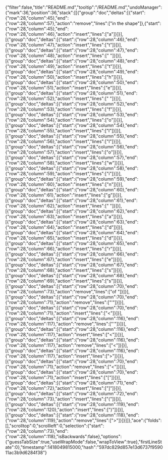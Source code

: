 {"filter":false,"title":"README.md","tooltip":"/README.md","undoManager":{"mark":36,"position":36,"stack":[[{"group":"doc","deltas":[{"start":{"row":28,"column":45},"end":{"row":28,"column":57},"action":"remove","lines":["in the shape"]},{"start":{"row":28,"column":45},"end":{"row":28,"column":46},"action":"insert","lines":["a"]}]}],[{"group":"doc","deltas":[{"start":{"row":28,"column":46},"end":{"row":28,"column":47},"action":"insert","lines":["t"]}]}],[{"group":"doc","deltas":[{"start":{"row":28,"column":47},"end":{"row":28,"column":48},"action":"insert","lines":[" "]}]}],[{"group":"doc","deltas":[{"start":{"row":28,"column":48},"end":{"row":28,"column":49},"action":"insert","lines":["t"]}]}],[{"group":"doc","deltas":[{"start":{"row":28,"column":49},"end":{"row":28,"column":50},"action":"insert","lines":["h"]}]}],[{"group":"doc","deltas":[{"start":{"row":28,"column":50},"end":{"row":28,"column":51},"action":"insert","lines":["e"]}]}],[{"group":"doc","deltas":[{"start":{"row":28,"column":51},"end":{"row":28,"column":52},"action":"insert","lines":[" "]}]}],[{"group":"doc","deltas":[{"start":{"row":28,"column":52},"end":{"row":28,"column":53},"action":"insert","lines":["f"]}]}],[{"group":"doc","deltas":[{"start":{"row":28,"column":53},"end":{"row":28,"column":54},"action":"insert","lines":["o"]}]}],[{"group":"doc","deltas":[{"start":{"row":28,"column":54},"end":{"row":28,"column":55},"action":"insert","lines":["l"]}]}],[{"group":"doc","deltas":[{"start":{"row":28,"column":55},"end":{"row":28,"column":56},"action":"insert","lines":["l"]}]}],[{"group":"doc","deltas":[{"start":{"row":28,"column":56},"end":{"row":28,"column":57},"action":"insert","lines":["o"]}]}],[{"group":"doc","deltas":[{"start":{"row":28,"column":57},"end":{"row":28,"column":58},"action":"insert","lines":["w"]}]}],[{"group":"doc","deltas":[{"start":{"row":28,"column":58},"end":{"row":28,"column":59},"action":"insert","lines":["i"]}]}],[{"group":"doc","deltas":[{"start":{"row":28,"column":59},"end":{"row":28,"column":60},"action":"insert","lines":["n"]}]}],[{"group":"doc","deltas":[{"start":{"row":28,"column":60},"end":{"row":28,"column":61},"action":"insert","lines":["g"]}]}],[{"group":"doc","deltas":[{"start":{"row":28,"column":61},"end":{"row":28,"column":62},"action":"insert","lines":[" "]}]}],[{"group":"doc","deltas":[{"start":{"row":28,"column":62},"end":{"row":28,"column":63},"action":"insert","lines":["a"]}]}],[{"group":"doc","deltas":[{"start":{"row":28,"column":63},"end":{"row":28,"column":64},"action":"insert","lines":["d"]}]}],[{"group":"doc","deltas":[{"start":{"row":28,"column":64},"end":{"row":28,"column":65},"action":"insert","lines":["d"]}]}],[{"group":"doc","deltas":[{"start":{"row":28,"column":65},"end":{"row":28,"column":66},"action":"insert","lines":["r"]}]}],[{"group":"doc","deltas":[{"start":{"row":28,"column":66},"end":{"row":28,"column":67},"action":"insert","lines":["e"]}]}],[{"group":"doc","deltas":[{"start":{"row":28,"column":67},"end":{"row":28,"column":68},"action":"insert","lines":["s"]}]}],[{"group":"doc","deltas":[{"start":{"row":28,"column":68},"end":{"row":28,"column":69},"action":"insert","lines":["s"]}]}],[{"group":"doc","deltas":[{"start":{"row":28,"column":70},"end":{"row":28,"column":73},"action":"remove","lines":["of "]}]}],[{"group":"doc","deltas":[{"start":{"row":28,"column":70},"end":{"row":28,"column":71},"action":"remove","lines":["'"]}]}],[{"group":"doc","deltas":[{"start":{"row":28,"column":70},"end":{"row":28,"column":71},"action":"insert","lines":["<"]}]}],[{"group":"doc","deltas":[{"start":{"row":28,"column":116},"end":{"row":28,"column":117},"action":"remove","lines":["'"]}]}],[{"group":"doc","deltas":[{"start":{"row":28,"column":116},"end":{"row":28,"column":117},"action":"insert","lines":["<"]}]}],[{"group":"doc","deltas":[{"start":{"row":28,"column":116},"end":{"row":28,"column":117},"action":"remove","lines":["<"]}]}],[{"group":"doc","deltas":[{"start":{"row":28,"column":116},"end":{"row":28,"column":117},"action":"insert","lines":[">"]}]}],[{"group":"doc","deltas":[{"start":{"row":28,"column":70},"end":{"row":28,"column":71},"action":"remove","lines":["<"]}]}],[{"group":"doc","deltas":[{"start":{"row":28,"column":70},"end":{"row":28,"column":71},"action":"insert","lines":["["]}]}],[{"group":"doc","deltas":[{"start":{"row":28,"column":71},"end":{"row":28,"column":72},"action":"insert","lines":["]"]}]}],[{"group":"doc","deltas":[{"start":{"row":28,"column":72},"end":{"row":28,"column":73},"action":"insert","lines":["("]}]}],[{"group":"doc","deltas":[{"start":{"row":28,"column":119},"end":{"row":28,"column":120},"action":"insert","lines":[")"]}]}],[{"group":"doc","deltas":[{"start":{"row":28,"column":118},"end":{"row":28,"column":119},"action":"remove","lines":[">"]}]}]]},"ace":{"folds":[],"scrolltop":0,"scrollleft":0,"selection":{"start":{"row":28,"column":73},"end":{"row":28,"column":118},"isBackwards":false},"options":{"guessTabSize":true,"useWrapMode":false,"wrapToView":true},"firstLineState":0},"timestamp":1418049815000,"hash":"597dc829d857e13d6737f959011ac3b9d6284f38"}